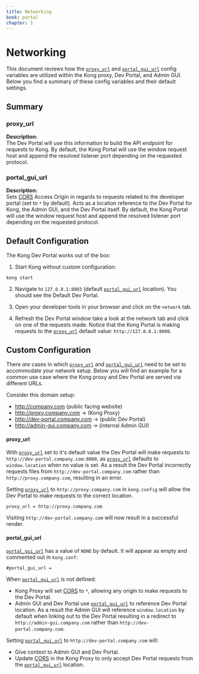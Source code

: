 ```yaml
---
title: Networking
book: portal
chapter: 1
---
```


# Networking

This document reviews how the [`proxy_url`](/docs/latest/developer-portal/property-reference#proxy_url)
and [`portal_gui_url`](/docs/latest/developer-portal/property-reference#portal_gui_url) config variables are utilized within the Kong proxy, Dev Portal, and Admin GUI. Below you find a summary of these config variables and their default settings.

## Summary

### proxy_url
  
**Description:**  
The Dev Portal will use this information to build the API endpoint for requests to Kong. By default, the Kong Portal will use the window request host and append the resolved listener port depending on the requested protocol.

### portal_gui_url

**Description:**  
Sets [CORS](https://developer.mozilla.org/en-US/docs/Web/HTTP/CORS) Access Origin in regards to requests related to the developer portal (set to `*` by default).  Acts as a location reference to the Dev Portal for Kong, the Admin GUI, and the Dev Portal itself. By default, the Kong Portal will use the window request host and append the resolved listener port depending on the requested protocol.


## Default Configuration

The Kong Dev Portal works out of the box:

1. Start Kong without custom configuration:

```
kong start
```

2. Navigate to `127.0.0.1:8003` (default [`portal_gui_url`](/docs/latest/developer-portal/property-reference#portal_gui_url) location).  You should see the Default Dev Portal.

3. Open your developer tools in your browser and click on the `network` tab.

4. Refresh the Dev Portal window take a look at the network tab and click on one of the requests made.  Notice that the Kong Portal is making requests to the [`proxy_url`](/docs/latest/developer-portal/property-reference#proxy_url) default value: `http://127.0.0.1:8000`.


## Custom Configuration

There _are_ cases in which [`proxy_url`](/docs/latest/developer-portal/property-reference#proxy_url) and [`portal_gui_url`](/docs/latest/developer-portal/property-reference#portal_gui_url) need to be set to accommodate your network setup.  Below you will find an example for a common use case where the Kong proxy and Dev Portal are served via different URLs.

Consider this domain setup:

- http://company.com (public facing website)
- http://proxy.company.com -> (Kong Proxy)
- http://dev-portal.company.com -> (public Dev Portal)
- http://admin-gui.company.com -> (internal Admin GUI)


#### proxy_url

With [`proxy_url`](/docs/latest/developer-portal/property-reference#proxy_url) set to it's default value the Dev Portal will make requests to `http://dev-portal.company.com:8000`, as [`proxy_url`](/docs/latest/developer-portal/property-reference#proxy_url) defaults to `window.location` when no value is set.  As a result the Dev Portal incorrectly requests files from `http://dev-portal.company.com` rather than `http://proxy.company.com`, resulting in an error.

Setting [`proxy_url`](/docs/latest/developer-portal/property-reference#proxy_url) to `http://proxy.company.com` in `kong.config` will allow the Dev Portal to make requests to the correct location.  

```
proxy_url = http://proxy.company.com
```

Visiting `http://dev-portal.company.com` will now result in a successful render.


#### portal_gui_url

[`portal_gui_url`](/docs/latest/developer-portal/property-reference#portal_gui_url) has a value of `NONE` by default. It will appear as empty and commented out in `kong.conf`:
```
#portal_gui_url =
```
When [`portal_gui_url`](/docs/latest/developer-portal/property-reference#portal_gui_url) is not defined:  
  - Kong Proxy will set [CORS](https://developer.mozilla.org/en-US/docs/Web/HTTP/CORS) to `*`, allowing any origin to make requests to the Dev Portal.
  - Admin GUI and Dev Portal use [`portal_gui_url`](/docs/latest/developer-portal/property-reference#portal_gui_url) to reference Dev Portal location. As a result the Admin GUI will reference `window.location` by default when linking out to the Dev Portal resulting in a redirect to `http://admin-gui.company.com` rather than `http://dev-portal.company.com`.

Setting [`portal_gui_url`](/docs/latest/developer-portal/property-reference#portal_gui_url) to `http://dev-portal.company.com` will:  
  - Give context to Admin GUI and Dev Portal.
  - Update [CORS](https://developer.mozilla.org/en-US/docs/Web/HTTP/CORS) in the Kong Proxy to only accept Dev Portal requests from the [`portal_gui_url`](/docs/latest/developer-portal/property-reference#portal_gui_url) location.
